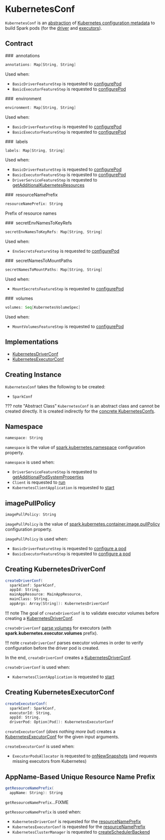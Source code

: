 # KubernetesConf

`KubernetesConf` is an [abstraction](#contract) of [Kubernetes configuration metadata](#implementations) to build Spark pods (for the [driver](KubernetesDriverConf.md) and [executors](KubernetesExecutorConf.md)).

## Contract

### <span id="annotations"> annotations

```scala
annotations: Map[String, String]
```

Used when:

* `BasicDriverFeatureStep` is requested to [configurePod](BasicDriverFeatureStep.md#configurePod)
* `BasicExecutorFeatureStep` is requested to [configurePod](BasicExecutorFeatureStep.md#configurePod)

### <span id="environment"> environment

```scala
environment: Map[String, String]
```

Used when:

* `BasicDriverFeatureStep` is requested to [configurePod](BasicDriverFeatureStep.md#configurePod)
* `BasicExecutorFeatureStep` is requested to [configurePod](BasicExecutorFeatureStep.md#configurePod)

### <span id="labels"> labels

```scala
labels: Map[String, String]
```

Used when:

* `BasicDriverFeatureStep` is requested to [configurePod](BasicDriverFeatureStep.md#configurePod)
* `BasicExecutorFeatureStep` is requested to [configurePod](BasicExecutorFeatureStep.md#configurePod)
* `DriverServiceFeatureStep` is requested to [getAdditionalKubernetesResources](DriverServiceFeatureStep.md#getAdditionalKubernetesResources)

### <span id="resourceNamePrefix"> resourceNamePrefix

```scala
resourceNamePrefix: String
```

Prefix of resource names

### <span id="secretEnvNamesToKeyRefs"> secretEnvNamesToKeyRefs

```scala
secretEnvNamesToKeyRefs: Map[String, String]
```

Used when:

* `EnvSecretsFeatureStep` is requested to [configurePod](EnvSecretsFeatureStep.md#configurePod)

### <span id="secretNamesToMountPaths"> secretNamesToMountPaths

```scala
secretNamesToMountPaths: Map[String, String]
```

Used when:

* `MountSecretsFeatureStep` is requested to [configurePod](MountSecretsFeatureStep.md#configurePod)

### <span id="volumes"> volumes

```scala
volumes: Seq[KubernetesVolumeSpec]
```

Used when:

* `MountVolumesFeatureStep` is requested to [configurePod](MountVolumesFeatureStep.md#configurePod)

## Implementations

* [KubernetesDriverConf](KubernetesDriverConf.md)
* [KubernetesExecutorConf](KubernetesExecutorConf.md)

## Creating Instance

`KubernetesConf` takes the following to be created:

* <span id="sparkConf"> `SparkConf`

??? note "Abstract Class"
    `KubernetesConf` is an abstract class and cannot be created directly. It is created indirectly for the [concrete KubernetesConfs](#implementations).

## <span id="namespace"> Namespace

```scala
namespace: String
```

`namespace` is the value of [spark.kubernetes.namespace](configuration-properties.md#spark.kubernetes.namespace) configuration property.

`namespace` is used when:

* `DriverServiceFeatureStep` is requested to [getAdditionalPodSystemProperties](DriverServiceFeatureStep.md#getAdditionalPodSystemProperties)
* `Client` is requested to [run](Client.md#run)
* `KubernetesClientApplication` is requested to [start](KubernetesClientApplication.md#start)

## <span id="imagePullPolicy"> imagePullPolicy

```scala
imagePullPolicy: String
```

`imagePullPolicy` is the value of [spark.kubernetes.container.image.pullPolicy](configuration-properties.md#spark.kubernetes.container.image.pullPolicy) configuration property.

`imagePullPolicy` is used when:

* `BasicDriverFeatureStep` is requested to [configure a pod](BasicDriverFeatureStep.md#configurePod)
* `BasicExecutorFeatureStep` is requested to [configure a pod](BasicExecutorFeatureStep.md#configurePod)

## <span id="createDriverConf"> Creating KubernetesDriverConf

```scala
createDriverConf(
  sparkConf: SparkConf,
  appId: String,
  mainAppResource: MainAppResource,
  mainClass: String,
  appArgs: Array[String]): KubernetesDriverConf
```

!!! note
    The goal of `createDriverConf` is to validate executor volumes before creating a [KubernetesDriverConf](KubernetesDriverConf.md).

`createDriverConf` [parse volumes](KubernetesVolumeUtils.md#parseVolumesWithPrefix) for executors (with **spark.kubernetes.executor.volumes** prefix).

!!! note
    `createDriverConf` parses executor volumes in order to verify configuration before the driver pod is created.

In the end, `createDriverConf` creates a [KubernetesDriverConf](KubernetesDriverConf.md).

`createDriverConf` is used when:

* `KubernetesClientApplication` is requested to [start](KubernetesClientApplication.md#start)

## <span id="createExecutorConf"> Creating KubernetesExecutorConf

```scala
createExecutorConf(
  sparkConf: SparkConf,
  executorId: String,
  appId: String,
  driverPod: Option[Pod]): KubernetesExecutorConf
```

`createExecutorConf` (_does nothing more but_) creates a [KubernetesExecutorConf](KubernetesExecutorConf.md) for the given input arguments.

`createExecutorConf` is used when:

* `ExecutorPodsAllocator` is requested to [onNewSnapshots](ExecutorPodsAllocator.md#onNewSnapshots) (and requests missing executors from Kubernetes)

## <span id="getResourceNamePrefix"> AppName-Based Unique Resource Name Prefix

```scala
getResourceNamePrefix(
  appName: String): String
```

`getResourceNamePrefix`...FIXME

`getResourceNamePrefix` is used when:

* `KubernetesDriverConf` is requested for the [resourceNamePrefix](KubernetesDriverConf.md#resourceNamePrefix)
* `KubernetesExecutorConf` is requested for the [resourceNamePrefix](KubernetesExecutorConf.md#resourceNamePrefix)
* `KubernetesClusterManager` is requested to [createSchedulerBackend](KubernetesClusterManager.md#createSchedulerBackend)
